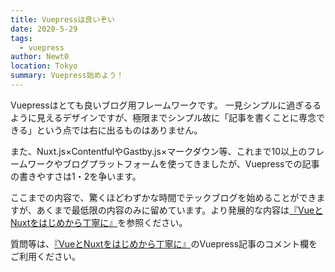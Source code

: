 ```yaml
---
title: Vuepressは良いぞい
date: 2020-5-29
tags: 
  - vuepress
author: Newt0
location: Tokyo 
summary: Vuepress始めよう！
---
```



Vuepressはとても良いブログ用フレームワークです。
一見シンプルに過ぎるるように見えるデザインですが、極限までシンプル故に「記事を書くことに専念できる」という点では右に出るものはありません。

また、Nuxt.js×ContentfulやGastby.js×マークダウン等、これまで10以上のフレームワークやブログプラットフォームを使ってきましたが、Vuepressでの記事の書きやすさは1・2を争います。

ここまでの内容で、驚くほどわずかな時間でテックブログを始めることができますが、あくまで最低限の内容のみに留めています。より発展的な内容は[『VueとNuxtをはじめから丁寧に』](https://vue10nuxt.netlify.app/)を参照ください。

質問等は、[『VueとNuxtをはじめから丁寧に』](https://vue10nuxt.netlify.app/)のVuepress記事のコメント欄をご利用ください。
